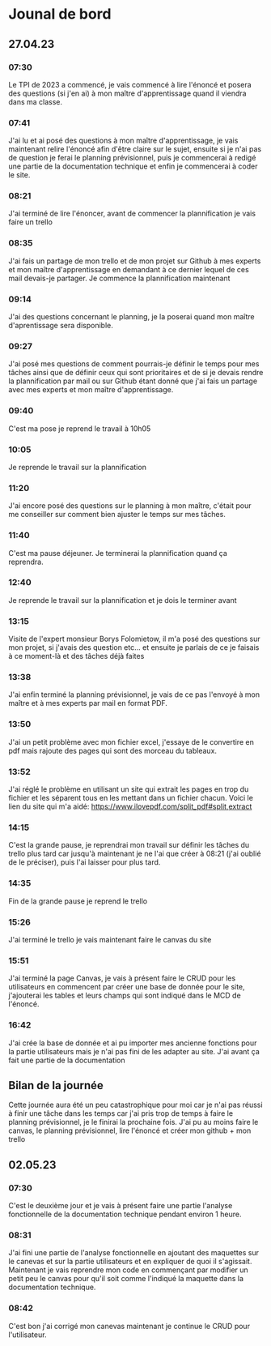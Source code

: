 # Jounal de bord

## 27.04.23
### 07:30
Le TPI de 2023 a commencé, je vais commencé à lire l'énoncé et posera des questions (si j'en ai) à mon maître d'apprentissage quand il viendra dans ma classe.

### 07:41
J'ai lu et ai posé des questions à mon maître d'apprentissage, je vais maintenant relire l'énoncé afin d'être claire sur le sujet, ensuite  si je n'ai pas de question je ferai le planning prévisionnel, puis je commencerai à redigé une partie de la documentation technique et enfin je commencerai à coder le site.

### 08:21
J'ai terminé de lire l'énoncer, avant de commencer la plannification je vais faire un trello

### 08:35
J'ai fais un partage de mon trello et de mon projet sur Github à mes experts et mon maître d'apprentissage en demandant à ce dernier lequel de ces mail devais-je partager. Je commence la plannification maintenant

### 09:14
J'ai des questions concernant le planning, je la poserai quand mon maître d'aprentissage sera disponible.

### 09:27
J'ai posé mes questions de comment pourrais-je définir le temps pour mes tâches ainsi que de définir ceux qui sont prioritaires et de si je devais rendre la plannification par mail ou sur Github étant donné que j'ai fais un partage avec mes experts et mon maître d'apprentissage.

### 09:40
C'est ma pose je reprend le travail à 10h05

### 10:05
Je reprende le travail sur la plannification

### 11:20
J'ai encore posé des questions sur le planning à mon maître, c'était pour me conseiller sur comment bien ajuster le temps sur mes tâches.

### 11:40
C'est ma pause déjeuner. Je terminerai la plannification quand ça reprendra.

### 12:40
Je reprende le travail sur la plannification et je dois le terminer avant 

### 13:15
Visite de l'expert monsieur Borys Folomietow, il m'a posé des questions sur mon projet, si j'avais des question etc... et ensuite je parlais de ce je faisais à ce moment-là et des tâches déjà faites

### 13:38
J'ai enfin terminé la planning prévisionnel, je vais de ce pas l'envoyé à mon maître et à mes experts par mail en format PDF.

### 13:50
J'ai un petit problème avec mon fichier excel, j'essaye de le convertire en pdf mais rajoute des pages qui sont des morceau du tableaux.

### 13:52
J'ai réglé le problème en utilisant un site qui extrait les pages en trop du fichier et les séparent tous en les mettant dans un fichier chacun. Voici le lien du site qui m'a aidé: https://www.ilovepdf.com/split_pdf#split,extract

### 14:15
C'est la grande pause, je reprendrai mon travail sur définir les tâches du trello plus tard car jusqu'à maintenant je ne l'ai que créer à 08:21 (j'ai oublié de le préciser), puis l'ai laisser pour plus tard.

### 14:35
Fin de la grande pause je reprend le trello

### 15:26
J'ai terminé le trello je vais maintenant faire le canvas du site

### 15:51
J'ai terminé la page Canvas, je vais à présent faire le CRUD pour les utilisateurs en commencent par créer une base de donnée pour le site, j'ajouterai les tables et leurs champs qui sont indiqué dans le MCD de l'énoncé.

### 16:42
J'ai crée la base de donnée et ai pu importer mes ancienne fonctions pour la partie utilisateurs mais je n'ai pas fini de les adapter au site. J'ai avant ça fait une partie de la documentation

## Bilan de la journée
Cette journée aura été un peu catastrophique pour moi car je n'ai pas réussi à finir une tâche dans les temps car j'ai pris trop de temps à faire le planning prévisionnel, je le finirai la prochaine fois. J'ai pu au moins faire le canvas, le planning prévisionnel, lire l'énoncé et créer mon github + mon trello

## 02.05.23
### 07:30
C'est le deuxième jour et je vais à présent faire une partie l'analyse fonctionnelle de la documentation technique pendant environ 1 heure.

### 08:31
J'ai fini une partie de l'analyse fonctionnelle en ajoutant des maquettes sur le canevas et sur la partie utilisateurs et en expliquer de quoi il s'agissait. Maintenant je vais reprendre mon code  en commençant par modifier un petit peu le canvas pour qu'il soit comme l'indiqué la maquette dans la documentation technique.

### 08:42
C'est bon j'ai corrigé mon canevas maintenant je continue le CRUD pour l'utilisateur.
